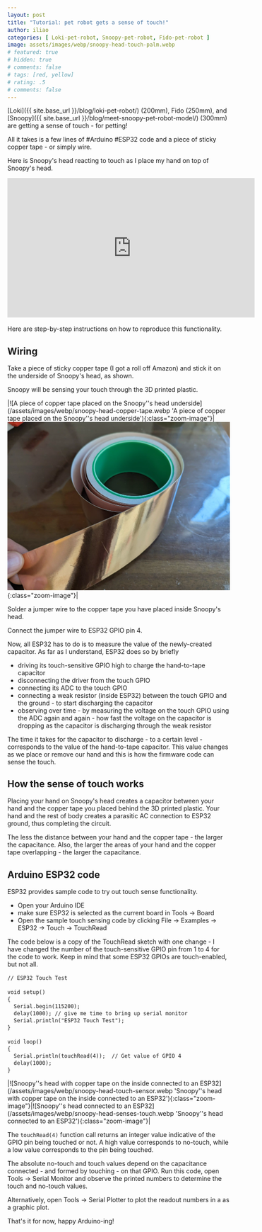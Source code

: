 ```yaml
---
layout: post
title: "Tutorial: pet robot gets a sense of touch!"
author: iliao
categories: [ Loki-pet-robot, Snoopy-pet-robot, Fido-pet-robot ]
image: assets/images/webp/snoopy-head-touch-palm.webp
# featured: true
# hidden: true
# comments: false
# tags: [red, yellow]
# rating: .5
# comments: false
---
```

[Loki]({{ site.base_url }}/blog/loki-pet-robot/) (200mm),
Fido (250mm), and
[Snoopy]({{ site.base_url }}/blog/meet-snoopy-pet-robot-model/) (300mm)
are getting a sense of touch - for petting!

All it takes is a few lines of #Arduino #ESP32 code and a piece of sticky copper tape - or simply wire.

Here is Snoopy's head reacting to touch as I place my hand on top of Snoopy's head.

<div class="text-center">
<iframe width="560" height="315" src="https://www.youtube.com/embed/oTpgZuBU10Q?si=RHWZNFUAKF8XQumG" title="YouTube video player" frameborder="0" allow="accelerometer; autoplay; clipboard-write; encrypted-media; gyroscope; picture-in-picture; web-share" allowfullscreen></iframe>
</div>

<p></p>

Here are step-by-step instructions on how to reproduce this functionality.

## Wiring
Take a piece of sticky copper tape (I got a roll off Amazon) and stick it on the underside of Snoopy's head, as shown.

Snoopy will be sensing your touch through the 3D printed plastic.

|![A piece of copper tape placed on the Snoopy''s head underside](/assets/images/webp/snoopy-head-copper-tape.webp 'A piece of copper tape placed on the Snoopy''s head underside'){:class="zoom-image"}|![A roll of sticky copper tape](/assets/images/webp/sticky-copper-tape.webp 'A roll of sticky copper tape'){:class="zoom-image"}|

Solder a jumper wire to the copper tape you have placed inside Snoopy's head.

Connect the jumper wire to ESP32 GPIO pin 4.

Now, all ESP32 has to do is to measure the value of the newly-created capacitor. As far as I understand, ESP32 does so by
briefly
- driving its touch-sensitive GPIO high to charge the hand-to-tape capacitor
- disconnecting the driver from the touch GPIO
- connecting its ADC to the touch GPIO
- connecting a weak resistor (inside ESP32) between the touch GPIO and the ground - to start discharging the capacitor
- observing over time - by measuring the voltage on the touch GPIO using the ADC again and again - how fast the
voltage on the capacitor is dropping as the capacitor is discharging through the weak resistor

The time it takes for the capacitor to discharge - to a certain level - corresponds to the value of the
hand-to-tape capacitor. This value changes as we place or remove our hand and this is how the firmware code
can sense the touch.

## How the sense of touch works

Placing your hand on Snoopy's head creates a capacitor between your hand and the copper tape you placed behind
the 3D printed plastic. Your hand and the rest of body creates a parasitic AC connection to ESP32 ground,
thus completing the circuit.

The less the distance between your hand and the copper tape - the larger the capacitance.
Also, the larger the areas of your hand and the copper tape overlapping - the larger the capacitance.

## Arduino ESP32 code

ESP32 provides sample code to try out touch sense functionality.
- Open your Arduino IDE
- make sure ESP32 is selected as the current board in Tools -> Board
- Open the sample touch sensing code by clicking File -> Examples -> ESP32 -> Touch -> TouchRead

The code below is a copy of the TouchRead sketch with one change - I have changed the number of the touch-sensitive
GPIO pin from 1 to 4 for the code to work. Keep in mind that some ESP32 GPIOs are touch-enabled, but not all.

```
// ESP32 Touch Test

void setup()
{
  Serial.begin(115200);
  delay(1000); // give me time to bring up serial monitor
  Serial.println("ESP32 Touch Test");
}

void loop()
{
  Serial.println(touchRead(4));  // Get value of GPIO 4
  delay(1000);
}
```

|![Snoopy''s head with copper tape on the inside connected to an ESP32](/assets/images/webp/snoopy-head-touch-sensor.webp 'Snoopy''s head with copper tape on the inside connected to an ESP32'){:class="zoom-image"}|![Snoopy''s head connected to an ESP32](/assets/images/webp/snoopy-head-senses-touch.webp 'Snoopy''s head connected to an ESP32'){:class="zoom-image"}|

<p></p>

The `touchRead(4)` function call returns an integer value indicative of the GPIO pin being touched or not.
A high value corresponds to no-touch, while a low value corresponds to the pin being touched.

The absolute no-touch and touch values depend on the capacitance connected - and formed by touching - on
that GPIO. Run this code, open Tools -> Serial Monitor and observe the printed numbers to determine the
touch and no-touch values.

Alternatively, open Tools -> Serial Plotter to plot the readout numbers in a as a graphic plot.

That's it for now, happy Arduino-ing!